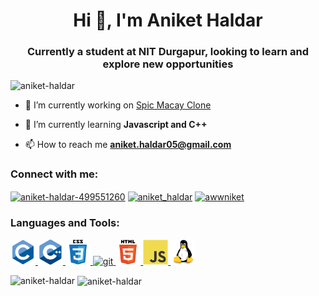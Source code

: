<h1 align="center">Hi 👋, I'm Aniket Haldar</h1>
<h3 align="center">Currently a student at NIT Durgapur, looking to learn and explore new opportunities</h3>

<p align="left"> <img src="https://komarev.com/ghpvc/?username=aniket-haldar&label=Profile%20views&color=0e75b6&style=flat" alt="aniket-haldar" /> </p>

- 🔭 I’m currently working on [Spic Macay Clone](https://github.com/Aniket-Haldar/spicmacayclone)

- 🌱 I’m currently learning **Javascript and C++**

- 📫 How to reach me **aniket.haldar05@gmail.com**

<h3 align="left">Connect with me:</h3>
<p align="left">
<a href="https://linkedin.com/in/aniket-haldar-499551260" target="blank"><img align="center" src="https://raw.githubusercontent.com/rahuldkjain/github-profile-readme-generator/master/src/images/icons/Social/linked-in-alt.svg" alt="aniket-haldar-499551260" height="30" width="40" /></a>
<a href="https://www.codechef.com/users/aniket_haldar" target="blank"><img align="center" src="https://cdn.jsdelivr.net/npm/simple-icons@3.1.0/icons/codechef.svg" alt="aniket_haldar" height="30" width="40" /></a>
<a href="https://codeforces.com/profile/awwniket" target="blank"><img align="center" src="https://raw.githubusercontent.com/rahuldkjain/github-profile-readme-generator/master/src/images/icons/Social/codeforces.svg" alt="awwniket" height="30" width="40" /></a>
</p>

<h3 align="left">Languages and Tools:</h3>
<p align="left"> <a href="https://www.cprogramming.com/" target="_blank" rel="noreferrer"> <img src="https://raw.githubusercontent.com/devicons/devicon/master/icons/c/c-original.svg" alt="c" width="40" height="40"/> </a> <a href="https://www.w3schools.com/cpp/" target="_blank" rel="noreferrer"> <img src="https://raw.githubusercontent.com/devicons/devicon/master/icons/cplusplus/cplusplus-original.svg" alt="cplusplus" width="40" height="40"/> </a> <a href="https://www.w3schools.com/css/" target="_blank" rel="noreferrer"> <img src="https://raw.githubusercontent.com/devicons/devicon/master/icons/css3/css3-original-wordmark.svg" alt="css3" width="40" height="40"/> </a> <a href="https://git-scm.com/" target="_blank" rel="noreferrer"> <img src="https://www.vectorlogo.zone/logos/git-scm/git-scm-icon.svg" alt="git" width="40" height="40"/> </a> <a href="https://www.w3.org/html/" target="_blank" rel="noreferrer"> <img src="https://raw.githubusercontent.com/devicons/devicon/master/icons/html5/html5-original-wordmark.svg" alt="html5" width="40" height="40"/> </a> <a href="https://developer.mozilla.org/en-US/docs/Web/JavaScript" target="_blank" rel="noreferrer"> <img src="https://raw.githubusercontent.com/devicons/devicon/master/icons/javascript/javascript-original.svg" alt="javascript" width="40" height="40"/> </a> <a href="https://www.linux.org/" target="_blank" rel="noreferrer"> <img src="https://raw.githubusercontent.com/devicons/devicon/master/icons/linux/linux-original.svg" alt="linux" width="40" height="40"/> </a> </p>

<p><img align="left" src="https://github-readme-stats.vercel.app/api/top-langs?username=aniket-haldar&show_icons=true&locale=en&layout=compact" alt="aniket-haldar" /></p>

<p>&nbsp;<img align="center" src="https://github-readme-stats.vercel.app/api?username=aniket-haldar&show_icons=true&locale=en" alt="aniket-haldar" /></p>
